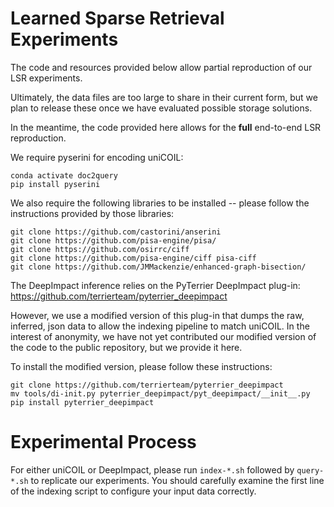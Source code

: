 # Learned Sparse Retrieval Experiments

The code and resources provided below allow partial reproduction of our LSR experiments.

Ultimately, the data files are too large to share in their current form, but we plan to release these once we have evaluated possible storage solutions.

In the meantime, the code provided here allows for the **full** end-to-end LSR reproduction.

We require pyserini for encoding uniCOIL:
```
conda activate doc2query
pip install pyserini
```

We also require the following libraries to be installed -- please follow the instructions provided by those libraries:
```
git clone https://github.com/castorini/anserini
git clone https://github.com/pisa-engine/pisa/
git clone https://github.com/osirrc/ciff
git clone https://github.com/pisa-engine/ciff pisa-ciff
git clone https://github.com/JMMackenzie/enhanced-graph-bisection/
```

The DeepImpact inference relies on the PyTerrier DeepImpact plug-in: https://github.com/terrierteam/pyterrier_deepimpact

However, we use a modified version of this plug-in that dumps the raw, inferred, json data to allow the indexing pipeline to match uniCOIL.
In the interest of anonymity, we have not yet contributed our modified version of the code to the public repository, but we provide it here.

To install the modified version, please follow these instructions:
```
git clone https://github.com/terrierteam/pyterrier_deepimpact
mv tools/di-init.py pyterrier_deepimpact/pyt_deepimpact/__init__.py
pip install pyterrier_deepimpact
```

# Experimental Process
For either uniCOIL or DeepImpact, please run `index-*.sh` followed by `query-*.sh` to replicate our experiments.
You should carefully examine the first line of the indexing script to configure your input data correctly.
